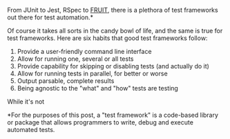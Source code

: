 From JUnit to Jest, RSpec to [FRUIT](https://sourceforge.net/projects/fortranxunit/), there is a plethora of test frameworks out there for test automation.*

Of course it takes all sorts in the candy bowl of life, and the same is true for test frameworks. Here are six habits that good test frameworks follow:

1. Provide a user-friendly command line interface
2. Allow for running one, several or all tests
3. Provide capability for skipping or disabling tests (and actually do it)
4. Allow for running tests in parallel, for better or worse
5. Output parsable, complete results
6. Being agnostic to the "what" and "how" tests are testing

While it's not 
<!--
1. Your test framework will only ever be used for unit testing
2. Ok, unit testing and maybe API testing
3. Ok, unit, API, service, database and (G)UI testing, but definitely only on desktop web applications
4. Your test framework only needs to run tests in order.
5. Maybe running tests concurrently.
6. Ok, running tests in arbitrary order and in parallel
7. Running a single test
-->


*For the purposes of this post, a "test framework" is a code-based library or package that allows programmers to write, debug and execute automated tests.